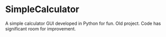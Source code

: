 # SimpleCalculator
A simple calculator GUI developed in Python for fun. Old project. Code has significant room for improvement.
